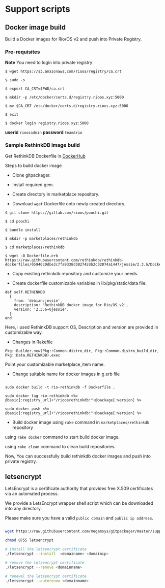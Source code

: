 # Support scripts

## Docker image build

Build a Docker images for Rio/OS v2 and push into Private Registry.

###  Pre-requisites

**Note** You need to login into private registry

```
$ wget https://s3.amazonaws.com/rioos/registry/ca.crt

$ sudo -s

$ export CA_CRT=$PWD/ca.crt

$ mkdir -p /etc/docker/certs.d/registry.rioos.xyz:5000

$ mv $CA_CRT /etc/docker/certs.d/registry.rioos.xyz:5000

$ exit

$ docker login registry.rioos.xyz:5000

```
**userid** `rioosadmin`
**password** `team4rio`


### Sample RethinkDB image build

Get RethinkDB Dockerfile in [DockerHub](https://hub.docker.com/_/rethinkdb/)

Steps to build docker image

* Clone gitpackager.

* Install required gem.

* Create directory in marketplace repository.

* Download `wget` Dockerfile onto newly created directory.

```
$ git clone https://gitlab.com/rioos/poochi.git

$ cd poochi

$ bundle install

$ mkdir -p marketplaces/rethinkdb

$ cd marketplaces/rethinkdb

$ wget -O Dockerfile.erb https://raw.githubusercontent.com/rethinkdb/rethinkdb-dockerfiles/05946c0dbe3c7fa9338d3827428b2c32074a1447/jessie/2.3.6/Dockerfile

```
* Copy existing rethinkdb repository and customize your needs.

* Create dockerfile customizable variables in lib/pkg/static/data file.

```
def self.RETHINKDB
  {
    from: 'debian:jessie',
    description: 'RethinkDB docker image for Rio/OS v2',
    version: '2.3.6~0jessie',
  }
end

```
Here, i used RethinkDB support OS, Description and version are provided in customizable way.


* Changes in Rakefile

```
Pkg::Builder.new(Pkg::Common.distro_dir, Pkg::Common.distro_build_dir, Pkg::Data.RETHINKDB).exec

```

Point your customizable marketplace_item name.

* Change suitable name for docker images in g.erb file

```

sudo docker build -t rio-rethinkdb -f Dockerfile .

sudo docker tag rio-rethinkdb <%= @basic[:registry_url]+"/rioosrethinkdb:"+@package[:version] %>

sudo docker push <%= @basic[:registry_url]+"/rioosrethinkdb:"+@package[:version] %>

```

* Build docker image using `rake` command in `marketplaces/rethinkdb` repository

using `rake docker` command to start build docker image.

using `rake clean` command to clean build repositories.

Now, You can successfully build rethinkdb docker images and push into private registry.


## letsencrypt

LetsEncrypt is a certificate authority that  provides free X.509 certificates via an automated process.

We provide a LetsEncrypt wrapper shell script which can be downloaded into any directory.

Please make sure you have a valid `public domain` and `public ip address`.


```bash

wget https://raw.githubusercontent.com/megamsys/gitpackager/master/support/letsencrypt

chmod 0755 letsencrypt

# install the letsencrypt certificate
./letsencrypt --install  <domainame> <domainip>

# remove the letsencrypt certificate
./letsencrypt --remove <domainname>

# renewal the letsencrypt certificate
./letsencrypt --autorenew <domainname>

````
